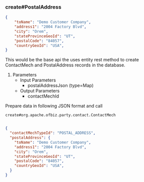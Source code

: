 ### create#PostalAddress

```json
{
    "toName": "Demo Customer Company",
    "address1": "2004 Factory Blvd",
    "city": "Orem",
    "stateProvinceGeoId": "UT",
    "postalCode": "84057",
    "countryGeoId": "USA",
}

```
This would be the base api the uses entity rest method to create ContactMech and PostalAddress records in the database.
1. Parameters
    * Input Parameters
        * postalAddressJson (type=Map)
    * Output Parameters
        * contactMechId


Prepare data in following JSON format and call 

`create#org.apache.ofbiz.party.contact.ContactMech`

```json

{
  "contactMechTypeId": "POSTAL_ADDRESS",
  "postalAddress": {
    "toName": "Demo Customer Company",
    "address1": "2004 Factory Blvd",
    "city": "Orem",
    "stateProvinceGeoId": "UT",
    "postalCode": "84057",
    "countryGeoId": "USA",
  }
}
```
